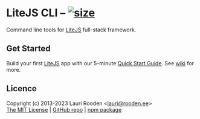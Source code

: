[LiteJS]: https://github.com/litejs/litejs
[Quick-Start]: https://github.com/litejs/litejs/wiki/Quick-Start

[size]: https://packagephobia.now.sh/badge?p=@litejs/cli
[size-src]: https://packagephobia.now.sh/result?p=@litejs/cli
[wiki]: https://github.com/litejs/cli/wiki


LiteJS CLI &ndash; [![size][size]][size-src]
==========

Command line tools for [LiteJS][] full-stack framework.


## Get Started

Build your first [LiteJS][] app with our 5-minute [Quick Start Guide][Quick-Start].
See [wiki][] for more.


## Licence

Copyright (c) 2013-2023 Lauri Rooden &lt;lauri@rooden.ee&gt;  
[The MIT License](https://litejs.com/MIT-LICENSE.txt) |
[GitHub repo](https://github.com/litejs/cli) |
[npm package](https://npmjs.org/package/@litejs/cli)

